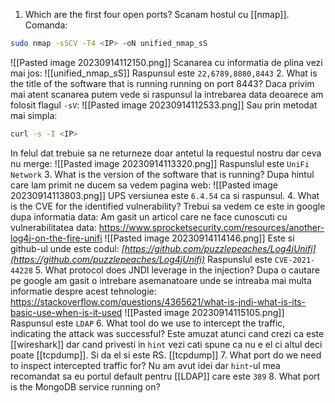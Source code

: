 1. Which are the first four open ports?
Scanam hostul cu [[nmap]].
Comanda:
```bash
sudo nmap -sSCV -T4 <IP> -oN unified_nmap_sS
 ```
 ![[Pasted image 20230914112150.png]]
 Scanarea cu informatia de plina vezi mai jos:
 ![[unified_nmap_sS]]
 Raspunsul este `22,6789,8080,8443`
 2. What is the title of the software that is running running on port 8443?
Daca privim mai atent scanarea putem vede si raspunsul la intrebarea data deoarece am folosit flagul `-sV`:
![[Pasted image 20230914112533.png]]
Sau prin metodat mai simpla:
```bash
curl -s -I <IP>
```
In felul dat trebuie sa ne returneze doar antetul la requestul nostru dar ceva nu merge:
![[Pasted image 20230914113320.png]]
Raspunslul este `UniFi Network`
3. What is the version of the software that is running?
Dupa hintul care lam primit ne ducem sa vedem pagina web:
![[Pasted image 20230914113803.png]]
UPS versiunea este `6.4.54` ca si raspunsul.
4. What is the CVE for the identified vulnerability?
Trebui sa vedem ce este in google dupa informatia data:
Am gasit un articol care ne face cunoscuti cu vulnerabilitatea data:
https://www.sprocketsecurity.com/resources/another-log4j-on-the-fire-unifi
![[Pasted image 20230914114146.png]]
Este si github-ul unde este codul:
_[https://github.com/puzzlepeaches/Log4jUnifi](https://github.com/puzzlepeaches/Log4jUnifi)_
Raspunslul este `CVE-2021-44228`
5. What protocol does JNDI leverage in the injection?
Dupa o cautare pe google am gasit o intrebare asemanatoare unde se intreaba mai multa informatie despre acest tehnologie:
https://stackoverflow.com/questions/4365621/what-is-jndi-what-is-its-basic-use-when-is-it-used
![[Pasted image 20230914115105.png]]
Raspunsul este `LDAP`
6. What tool do we use to intercept the traffic, indicating the attack was successful?
Este amuzat atunci cand crezi ca este [[wireshark]] dar cand privesti in `hint` vezi cati spune ca nu e el ci altul deci poate [[tcpdump]]. Si da el si este 
RS. [[tcpdump]]
7. What port do we need to inspect intercepted traffic for?
Nu am avut idei dar `hint`-ul mea recomandat sa eu portul default pentru [[LDAP]] care este `389`
8. What port is the MongoDB service running on?
